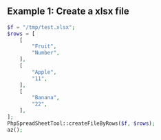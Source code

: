 Example 1: Create a xlsx file
----------------

```php
$f = "/tmp/test.xlsx";
$rows = [
    [
        "Fruit",
        "Number",
    ],
    [
        "Apple",
        "11",
    ],
    [
        "Banana",
        "22",
    ],
];
PhpSpreadSheetTool::createFileByRows($f, $rows);
az();

```